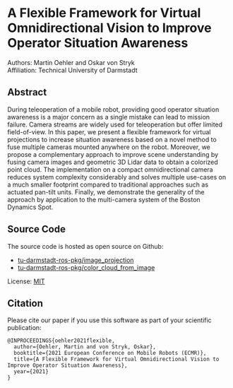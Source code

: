 
# A Flexible Framework for Virtual Omnidirectional Vision to Improve Operator Situation Awareness
Authors: Martin Oehler and Oskar von Stryk <br/>
Affiliation: Technical University of Darmstadt

## Abstract
During teleoperation of a mobile robot, providing good operator situation awareness is a major concern as a single mistake can lead to mission failure. Camera streams are widely used for teleoperation but offer limited field-of-view. 
In this paper, we present a flexible framework for virtual projections to increase situation awareness based on a novel method to fuse multiple cameras mounted anywhere on the robot. Moreover, we propose a complementary approach to improve scene understanding by fusing camera images and geometric 3D Lidar data to obtain a colorized point cloud. 
The implementation on a compact omnidirectional camera reduces system complexity considerably and solves multiple use-cases on a much smaller footprint compared to traditional approaches such as actuated pan-tilt units. 
Finally, we demonstrate the generality of the approach by application to the multi-camera system of the Boston Dynamics Spot.

## Source Code
The source code is hosted as open source on Github:
* [tu-darmstadt-ros-pkg/image_projection](https://github.com/tu-darmstadt-ros-pkg/image_projection)
* [tu-darmstadt-ros-pkg/color_cloud_from_image](https://github.com/tu-darmstadt-ros-pkg/color_cloud_from_image)

License: [MIT](https://choosealicense.com/licenses/mit/)

## Citation
Please cite our paper if you use this software as part of your scientific publication:

```
@INPROCEEDINGS{oehler2021flexible,
  author={Oehler, Martin and von Stryk, Oskar},
  booktitle={2021 European Conference on Mobile Robots (ECMR)}, 
  title={A Flexible Framework for Virtual Omnidirectional Vision to Improve Operator Situation Awareness}, 
  year={2021}
}
```
